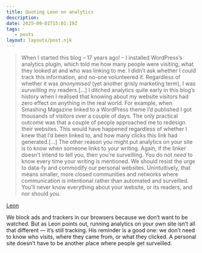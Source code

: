 ```yaml
---
title: Quoting Leon on analytics
description:
date: 2025-09-01T15:01:19Z
tags:
   - posts
layout: layouts/post.njk
--- 
```


> When I started this blog – 17 years ago! – I installed WordPress’s analytics plugin, which told me how many people were visiting, what they looked at and who was linking to me. I didn’t ask whether I could track this information, and no-one volunteered it. Regardless of whether it was _anonymised_ (yet another grisly marketing term), I was _surveilling_ my readers.[…] I ditched analytics quite early in this blog’s history when I realised that knowing about my website visitors had zero effect on anything in the real world. For example, when Smashing Magazine linked to a WordPress theme I’d published I got thousands of visitors over a couple of days. The only practical outcome was that a couple of people approached me to redesign their websites. This would have happened regardless of whether I knew that I’d been linked to, and how many clicks this link had generated.[…] The other reason you might put analytics on your site is to know when someone links to your writing. Again, if the linker doesn't intend to tell you, then you're surveilling. You do not _need_ to know every time your writing is mentioned. We should resist the urge to data-fy and commodify our personal websites. Unintuitively, that means smaller, more closed communities and networks where communication is intentional rather than automated and surveilled. You’ll never know everything about your website, or its readers, and nor should you.

[Leon](https://www.thisdaysportion.com/posts/contra-analytics/)

We block ads and trackers in our browsers because we don’t want to be watched. But as Leon points out, running analytics on your own site isn’t all that different — it’s still tracking. His reminder is a good one: we don’t need to know who visits, where they came from, or what they clicked. A personal site doesn’t have to be another place where people get surveilled.  

